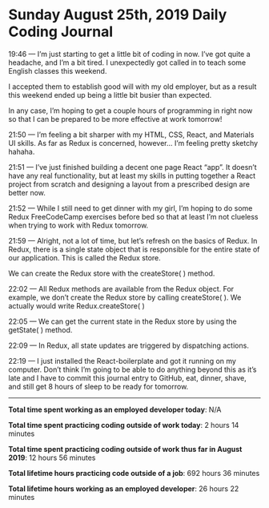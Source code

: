 # Sunday August 25th, 2019 Daily Coding Journal

19:46 — I’m just starting to get a little bit of coding in now. I’ve got quite a headache, and I’m a bit tired. I unexpectedly got called in to teach some English classes this weekend.

I accepted them to establish good will with my old employer, but as a result this weekend ended up being a little bit busier than expected.

In any case, I’m hoping to get a couple hours of programming in right now so that I can be prepared to be more effective at work tomorrow!

21:50 — I’m feeling a bit sharper with my HTML, CSS, React, and Materials UI skills. As far as Redux is concerned, however… I’m feeling pretty sketchy hahaha.

21:51 — I’ve just finished building a decent one page React “app”. It doesn’t have any real functionality, but at least my skills in putting together a React project from scratch and designing a layout from a prescribed design are better now.

21:52 — While I still need to get dinner with my girl, I’m hoping to do some Redux FreeCodeCamp exercises before bed so that at least I’m not clueless when trying to work with Redux tomorrow.

21:59 — Alright, not a lot of time, but let’s refresh on the basics of Redux. In Redux, there is a single state object that is responsible for the entire state of our application. This is called the Redux store.

We can create the Redux store with the createStore( ) method.

22:02 — All Redux methods are available from the Redux object. For example, we don’t create the Redux store by calling createStore( ). We actually would write Redux.createStore( )

22:05 — We can get the current state in the Redux store by using the getState( ) method.

22:09 — In Redux, all state updates are triggered by dispatching actions.

22:19 — I just installed the React-boilerplate and got it running on my computer. Don’t think I’m going to be able to do anything beyond this as it’s late and I have to commit this journal entry to GitHub, eat, dinner, shave, and still get 8 hours of sleep to be ready for tomorrow.

___
**Total time spent working as an employed developer today**: N/A

**Total time spent practicing coding outside of work today**: 2 hours 14 minutes

**Total time spent practicing coding outside of work thus far in August 2019**: 12 hours 56 minutes

**Total lifetime hours practicing code outside of a job**: 692 hours 36 minutes

**Total lifetime hours working as an employed developer**: 26 hours 22 minutes